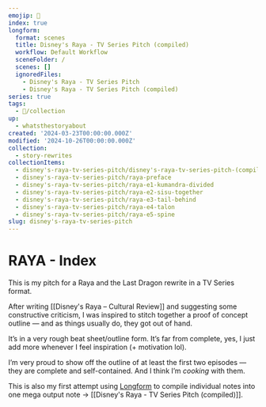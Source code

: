 ```yaml
---
emojip: 🐉
index: true
longform:
  format: scenes
  title: Disney's Raya - TV Series Pitch (compiled)
  workflow: Default Workflow
  sceneFolder: /
  scenes: []
  ignoredFiles:
    - Disney's Raya - TV Series Pitch
    - Disney's Raya - TV Series Pitch (compiled)
series: true
tags:
  - 📂/collection
up:
  - whatsthestoryabout
created: '2024-03-23T00:00:00.000Z'
modified: '2024-10-26T00:00:00.000Z'
collection:
  - story-rewrites
collectionItems:
  - disney's-raya-tv-series-pitch/disney's-raya-tv-series-pitch-(compiled)
  - disney's-raya-tv-series-pitch/raya-preface
  - disney's-raya-tv-series-pitch/raya-e1-kumandra-divided
  - disney's-raya-tv-series-pitch/raya-e2-sisu-together
  - disney's-raya-tv-series-pitch/raya-e3-tail-behind
  - disney's-raya-tv-series-pitch/raya-e4-talon
  - disney's-raya-tv-series-pitch/raya-e5-spine
slug: disney's-raya-tv-series-pitch
---
```

# RAYA - Index

This is my pitch for a Raya and the Last Dragon rewrite in a TV Series format.

After writing [[Disney's Raya – Cultural Review]] and suggesting some constructive criticism, I was inspired to stitch together a proof of concept outline — and as things usually do, they got out of hand.

It’s in a very rough beat sheet/outline form. It’s far from complete, yes, I just add more whenever I feel inspiration (+ motivation lol).

I’m very proud to show off the outline of at least the first two episodes — they are complete and self-contained. And I think I’m *cooking* with them.

This is also my first attempt using [Longform](https://github.com/kevboh/longform/tree/main) to compile individual notes into one mega output note → [[Disney's Raya - TV Series Pitch (compiled)]].
